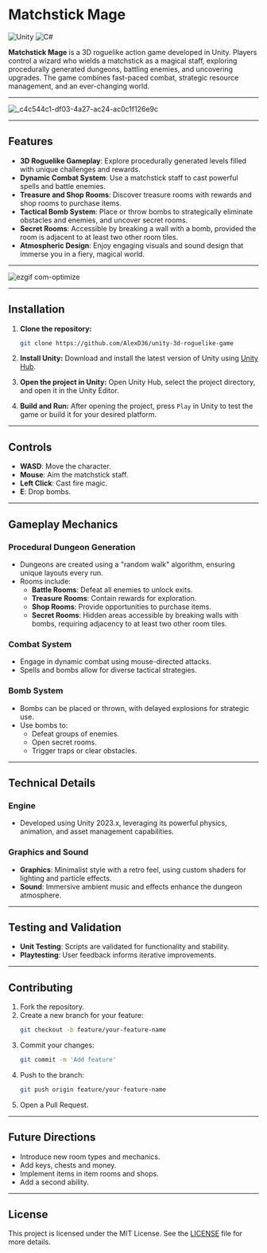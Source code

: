 # **Matchstick Mage**

![Unity](https://img.shields.io/badge/Unity-2023.x-blue?style=flat-square)
![C#](https://img.shields.io/badge/C%23-10.0-blue?style=flat-square)

**Matchstick Mage** is a 3D roguelike action game developed in Unity. Players control a wizard who wields a matchstick as a magical staff, exploring procedurally generated dungeons, battling enemies, and uncovering upgrades. The game combines fast-paced combat, strategic resource management, and an ever-changing world.

---

![_c4c544c1-df03-4a27-ac24-ac0c1f126e9c](https://github.com/user-attachments/assets/ee9013ae-5df2-4ed9-be5c-7963547550ec)

---


## **Features**

- **3D Roguelike Gameplay**: Explore procedurally generated levels filled with unique challenges and rewards.
- **Dynamic Combat System**: Use a matchstick staff to cast powerful spells and battle enemies.
- **Treasure and Shop Rooms**: Discover treasure rooms with rewards and shop rooms to purchase items.
- **Tactical Bomb System**: Place or throw bombs to strategically eliminate obstacles and enemies, and uncover secret rooms.
- **Secret Rooms**: Accessible by breaking a wall with a bomb, provided the room is adjacent to at least two other room tiles.
- **Atmospheric Design**: Enjoy engaging visuals and sound design that immerse you in a fiery, magical world.

---

![ezgif com-optimize](https://github.com/user-attachments/assets/9cc74be1-04e9-4e76-be35-7be724b56be5)



---

## **Installation**

1. **Clone the repository:**
   ```bash
   git clone https://github.com/AlexD36/unity-3d-roguelike-game
   ```

2. **Install Unity:**
   Download and install the latest version of Unity using [Unity Hub](https://unity.com/download).

3. **Open the project in Unity:**
   Open Unity Hub, select the project directory, and open it in the Unity Editor.

4. **Build and Run:**
   After opening the project, press `Play` in Unity to test the game or build it for your desired platform.

---

## **Controls**

- **WASD**: Move the character.
- **Mouse**: Aim the matchstick staff.
- **Left Click**: Cast fire magic.
- **E**: Drop bombs.

---

## **Gameplay Mechanics**

### **Procedural Dungeon Generation**
- Dungeons are created using a "random walk" algorithm, ensuring unique layouts every run.
- Rooms include:
  - **Battle Rooms**: Defeat all enemies to unlock exits.
  - **Treasure Rooms**: Contain rewards for exploration.
  - **Shop Rooms**: Provide opportunities to purchase items.
  - **Secret Rooms**: Hidden areas accessible by breaking walls with bombs, requiring adjacency to at least two other room tiles.

### **Combat System**
- Engage in dynamic combat using mouse-directed attacks.
- Spells and bombs allow for diverse tactical strategies.

### **Bomb System**
- Bombs can be placed or thrown, with delayed explosions for strategic use.
- Use bombs to:
  - Defeat groups of enemies.
  - Open secret rooms.
  - Trigger traps or clear obstacles.

---

## **Technical Details**

### **Engine**
- Developed using Unity 2023.x, leveraging its powerful physics, animation, and asset management capabilities.

### **Graphics and Sound**
- **Graphics**: Minimalist style with a retro feel, using custom shaders for lighting and particle effects.
- **Sound**: Immersive ambient music and effects enhance the dungeon atmosphere.

---

## **Testing and Validation**

- **Unit Testing**: Scripts are validated for functionality and stability.
- **Playtesting**: User feedback informs iterative improvements.

---

## **Contributing**

1. Fork the repository.
2. Create a new branch for your feature:
   ```bash
   git checkout -b feature/your-feature-name
   ```
3. Commit your changes:
   ```bash
   git commit -m 'Add feature'
   ```
4. Push to the branch:
   ```bash
   git push origin feature/your-feature-name
   ```
5. Open a Pull Request.

---

## **Future Directions**

- Introduce new room types and mechanics.
- Add keys, chests and money.
- Implement items in item rooms and shops.
- Add a second ability.

---

## License

This project is licensed under the MIT License. See the [LICENSE](LICENSE) file for more details.

